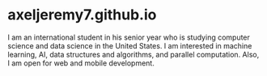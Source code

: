 # axeljeremy7.github.io

I am an international student in his senior year who is studying computer science and data science in the United States. I am interested in machine learning, AI, data structures and algorithms, and parallel computation. Also, I am open for web and mobile development.
